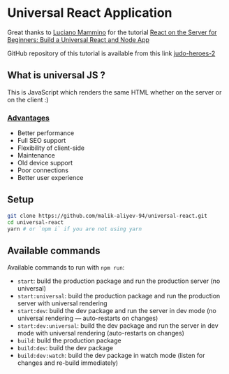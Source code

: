 # Universal React Application
Great thanks to [Luciano Mammino](https://scotch.io/@loige) for the tutorial
[React on the Server for Beginners: Build a Universal React and Node App](https://scotch.io/tutorials/react-on-the-server-for-beginners-build-a-universal-react-and-node-app)

GitHub repository of this tutorial is available from this link [judo-heroes-2](https://github.com/lmammino/judo-heroes-2)

## What is universal JS ?
This is JavaScript which renders the same HTML whether on the server or on the client :)

### [Advantages](https://medium.com/commencis/isomorphic-universal-javascript-496dc8c4341a)
- Better performance
- Full SEO support
- Flexibility of client-side
- Maintenance
- Old device support
- Poor connections
- Better user experience

## Setup

```bash
git clone https://github.com/malik-aliyev-94/universal-react.git
cd universal-react
yarn # or `npm i` if you are not using yarn
```

## Available commands

Available commands to run with `npm run`:

 - `start`: build the production package and run the production server (no universal)
 - `start:universal`: build the production package and run the production server with universal rendering
 - `start:dev`: build the dev package and run the server in dev mode (no universal rendering — auto-restarts on changes)
 - `start:dev:universal`: build the dev package and run the server in dev mode with universal rendering (auto-restarts on changes)
 - `build`: build the production package
 - `build:dev`: build the dev package
 - `build:dev:watch`: build the dev package in watch mode (listen for changes and re-build immediately)

